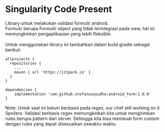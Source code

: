 # Singularity Code Present

Library untuk melakukan validasi formulir android.<br>
Formulir berupa Formulir object yang tidak terintegrasi pada view, hal ini memungkinkan pengaplikasian yang lebih fleksible.<br>
<br>
Untuk menggunakan library ini tambahkan dalam build.gradle sebagai berikut:<br>

```
allprojects {
  repositories {
    ...
    maven { url 'https://jitpack.io' }
  }
}
  
dependencies {
    implementation 'com.github.stefanusayudha:android_form:1.0.0'
}

```

Note: Untuk saat ini belum berbasis pada regex, our chef still working on it.<br>
Spoilers: Validasi berbasis regex memungkinkan kita untuk mengirimkan rules berupa pattern dari server. Sehingga kita bisa membuat form custom dengan rules yang dapat disesuaikan sewaktu-waktu.
